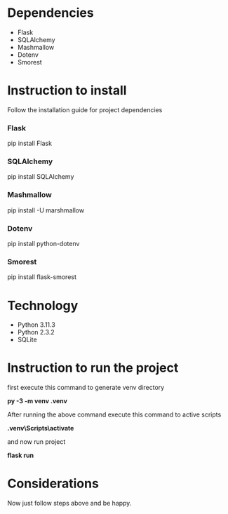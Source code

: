 <h1>Dependencies</h1>

<ul>
  <li>Flask</li>
  <li>SQLAlchemy</li>
  <li>Mashmallow</li>
  <li>Dotenv</li>
  <li>Smorest</li>
</ul>

<h1>Instruction to install</h1>

<p>
  Follow the installation guide for project dependencies
</p>

<h3><strong>Flask</strong></h3>
<p>pip install Flask</p>

<h3><strong>SQLAlchemy</strong></h3>
<p>pip install SQLAlchemy</p>

<h3><strong>Mashmallow</strong></h3>
<p>pip install -U marshmallow</p>

<h3><strong>Dotenv</strong></h3>
<p>pip install python-dotenv</p>

<h3><strong>Smorest</strong></h3>
<p>pip install flask-smorest</p>

<h1>Technology</h1>

<ul>
  <li>Python 3.11.3</li>
  <li>Python 2.3.2</li>
  <li>SQLite</li>
</ul>

<h1>Instruction to run the project</h1>

first execute this command to generate venv directory

<p><strong>py -3 -m venv .venv</strong></p>

After running the above command execute this command to active scripts

<p><strong>.venv\Scripts\activate</strong></p>

and now run project

<p><strong>flask run</strong></p>

<h1>Considerations</h1>

Now just follow steps above and be happy. 
